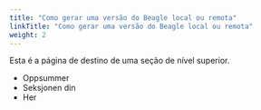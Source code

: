 ```yaml
---
title: "Como gerar uma versão do Beagle local ou remota"
linkTitle: "Como gerar uma versão do Beagle local ou remota"
weight: 2
---
```


Esta é a página de destino de uma seção de nível superior.

* Oppsummer
* Seksjonen din
* Her
